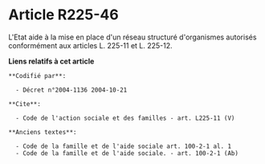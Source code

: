# Article R225-46

L'Etat aide à la mise en place d'un réseau structuré d'organismes autorisés conformément aux articles L. 225-11 et L. 225-12.

**Liens relatifs à cet article**

	**Codifié par**:

	  - Décret n°2004-1136 2004-10-21

	**Cite**:

	  - Code de l'action sociale et des familles - art. L225-11 (V)

	**Anciens textes**:

	  - Code de la famille et de l'aide sociale art. 100-2-1 al. 1
	  - Code de la famille et de l'aide sociale. - art. 100-2-1 (Ab)

